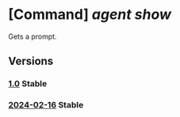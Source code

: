 # [Command] _agent show_

Gets a prompt.

## Versions

### [1.0](/Resources/fllm-plane/L2luc3RhbmNlcy97fS9wcm92aWRlcnMvZm91bmRhdGlvbmFsbG0uYWdlbnQvYWdlbnRzL3t9/1.0.xml) **Stable**

<!-- fllm-plane /instances/{}/providers/foundationallm.agent/agents/{} 1.0 -->

### [2024-02-16](/Resources/fllm-plane/L2luc3RhbmNlcy97fS9wcm92aWRlcnMvZm91bmRhdGlvbmFsbG0uYWdlbnQvYWdlbnRzL3t9/2024-02-16.xml) **Stable**

<!-- fllm-plane /instances/{}/providers/foundationallm.agent/agents/{} 2024-02-16 -->
